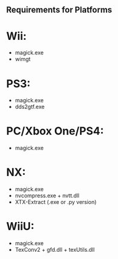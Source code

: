 ## Requirements for Platforms

# Wii:
- magick.exe
- wimgt

# PS3:
- magick.exe
- dds2gtf.exe

# PC/Xbox One/PS4:
- magick.exe

# NX:
- magick.exe
- nvcompress.exe + nvtt.dll
- XTX-Extract (.exe or .py version)

# WiiU:
- magick.exe
- TexConv2 + gfd.dll + texUtils.dll
